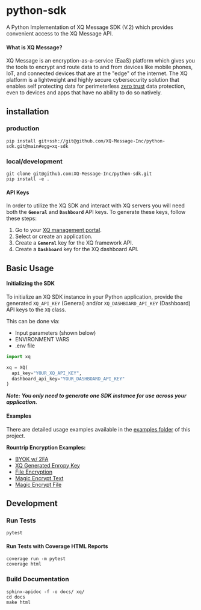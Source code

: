 # python-sdk
A Python Implementation of XQ Message SDK (V.2) which provides convenient access to the XQ Message API.

#### What is XQ Message?

XQ Message is an encryption-as-a-service (EaaS) platform which gives you the tools to encrypt and route data to and from devices like mobile phones, IoT, and connected devices that are at the "edge" of the internet. The XQ platform is a lightweight and highly secure cybersecurity solution that enables self protecting data for perimeterless [zero trust](https://en.wikipedia.org/wiki/Zero_trust_security_model) data protection, even to devices and apps that have no ability to do so natively.


## installation

### production
```
pip install git+ssh://git@github.com/XQ-Message-Inc/python-sdk.git@main#egg=xq-sdk
```

### local/development
```
git clone git@github.com:XQ-Message-Inc/python-sdk.git
pip install -e .
```

#### API Keys

In order to utilize the XQ SDK and interact with XQ servers you will need both the **`General`** and **`Dashboard`** API keys. To generate these keys, follow these steps:

1. Go to your [XQ management portal](https://manage.xqmsg.com/applications).
2. Select or create an application.
3. Create a **`General`** key for the XQ framework API.
4. Create a **`Dashboard`** key for the XQ dashboard API.


## Basic Usage

#### Initializing the SDK

To initialize an XQ SDK instance in your Python application, provide the generated `XQ_API_KEY` (General) and/or `XQ_DASHBOARD_API_KEY` (Dashboard) API keys to the `XQ` class.

This can be done via:
- Input parameters (shown below)
- ENVIRONMENT VARS
- .env file

```python
import xq

xq = XQ(
  api_key="YOUR_XQ_API_KEY",
  dashboard_api_key="YOUR_DASHBOARD_API_KEY"
)
```

**_Note: You only need to generate one SDK instance for use across your application._**

#### Examples
There are detailed usage examples available in the [examples folder](https://github.com/XQ-Message-Inc/python-sdk/tree/main/examples) of this project.

**Rountrip Encryption Examples:**
 - [BYOK w/ 2FA](examples/roundtrip_with_2fa.py)
 - [XQ Generated Enropy Key](examples/roundtrip_with_entropy_key.py)
 - [File Encryption](examples/roundtrip_otp_file.py)
 - [Magic Encrypt Text](examples/magic_encryption.py)
 - [Magic Encrypt File](examples/magic_encryption_file.py)

## Development

### Run Tests
```
pytest
```

#### Run Tests with Coverage HTML Reports
```
coverage run -m pytest
coverage html
```

### Build Documentation
```
sphinx-apidoc -f -o docs/ xq/
cd docs
make html
```
